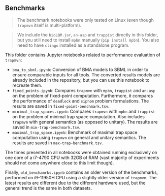 ## Benchmarks

 > The benchmark notebooks were only tested on Linux (even though `trapmvn` itself is multi-platform).

 > We include the `bioLQM.jar`, `an-asp` and `trappist` directly in this folder, but you still need to install `mpbn` manually (`pip install mpbn`). You also need to have `clingo` installed as a standalone program.

This folder contains Jupyter notebooks related to performance evaluation of `trapmvn`:
 - `bma_to_sbml.ipynb`: Conversion of BMA models to SBML in order to ensure comparable inputs for all tools. The converted results models
 are already included in the repository, but you can use this notebook to recreate them.
 - `fixed_points.ipynb`: Compares `trapmvn` with `mpbn`, `trappist` and `an-asp` on the problem of
 fixed-point computation. Furthermore, it compares the performance of `deadlock` and `siphon` problem formulations. 
 The results are saved in `fixed-point-benchmark.tsv`.
 - `minimal_trap_spaces.ipynb`: Compares `trapmvn` with `mpbn` and `trappist` on the problem
 of minimal trap space computation. Also includes `trapmvn` with general semantics (as opposed to unitary).
 The results are saved in `min-trap-benchmark.tsv`.
 - `maximal_trap_space.ipynb`: Benchmark of maximal trap space computation using `trapmvn` on general
 and unitary semantics. The results are saved in `max-trap-benchmark.tsv`.
 

The times presented in all notebooks were obtained running exclusively on one core of a i7-4790 CPU with 32GB of RAM (vast majority of experiments should not come anywhere close to this limit though).

Finally, `old_benchamrks.ipynb` contains an older version of the benchmarks, performed on i9-11950H CPU using a slightly older version of `trapmvn`. The latest results are different due to 
the different hardware used, but the general trend is the same in both datasets.